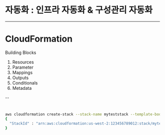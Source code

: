 # 자동화 : 인프라 자동화 & 구성관리 자동화

---

# CloudFormation

Building Blocks
  1. Resources
  2. Parameter
  3. Mappings
  4. Outputs
  5. Conditionals
  6. Metadata
   
--

# 
```bash
aws cloudformation create-stack --stack-name myteststack --template-body file:///home/testuser/mytemplate.json --parameters ParameterKey=Parm1,ParameterValue=test1 ParameterKey=Parm2,ParameterValue=test2
{
  "StackId" : "arn:aws:cloudformation:us-west-2:123456789012:stack/myteststack/330b0120-1771-11e4-af37-50ba1b98bea6"
}
```

